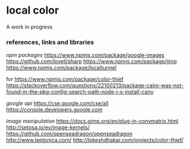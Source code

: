 # local color

A work in progress

### references, links and libraries

*npm packages*
https://www.npmjs.com/package/google-images
https://github.com/lovell/sharp
https://www.npmjs.com/package/jimp
https://www.npmjs.com/package/localtunnel

for https://www.npmjs.com/package/color-thief
https://stackoverflow.com/questions/22100213/package-cairo-was-not-found-in-the-pkg-config-search-path-node-j-s-install-canv

*google api*
https://cse.google.com/cse/all
https://console.developers.google.com

*image manipulation*
https://docs.gimp.org/en/plug-in-convmatrix.html
http://setosa.io/ev/image-kernels/
https://github.com/openseadragon/openseadragon
http://www.leptonica.com/
http://lokeshdhakar.com/projects/color-thief/
